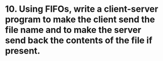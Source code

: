 # 10. Using FIFOs, write a client-server program to make the client send the file name and to make the server send back the contents of the file if present.

